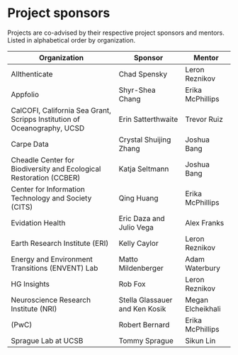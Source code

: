 # Project sponsors

Projects are co-advised by their respective project sponsors and mentors. Listed in alphabetical order by organization.

| Organization | Sponsor | Mentor
|---|---|---|
| Allthenticate | Chad Spensky | Leron Reznikov |
| Appfolio | Shyr-Shea Chang | Erika McPhillips |
| CalCOFI, California Sea Grant, Scripps Institution of Oceanography, UCSD | Erin Satterthwaite | Trevor Ruiz |
| Carpe Data | Crystal Shuijing Zhang | Joshua Bang |
| Cheadle Center for Biodiversity and Ecological Restoration (CCBER) | Katja Seltmann | Joshua Bang |
| Center for Information Technology and Society (CITS) | Qing Huang | Erika McPhillips |
| Evidation Health | Eric Daza and Julio Vega | Alex Franks |
| Earth Research Institute  (ERI) | Kelly Caylor | Leron Reznikov |
| Energy and Environment Transitions (ENVENT)  Lab | Matto Mildenberger | Adam Waterbury | 
| HG Insights | Rob Fox | Leron Reznikov |
| Neuroscience Research Institute (NRI) | Stella Glassauer and Ken Kosik | Megan Elcheikhali |
| (PwC) | Robert Bernard | Erika McPhillips |
| Sprague Lab at UCSB | Tommy Sprague | Sikun Lin |


